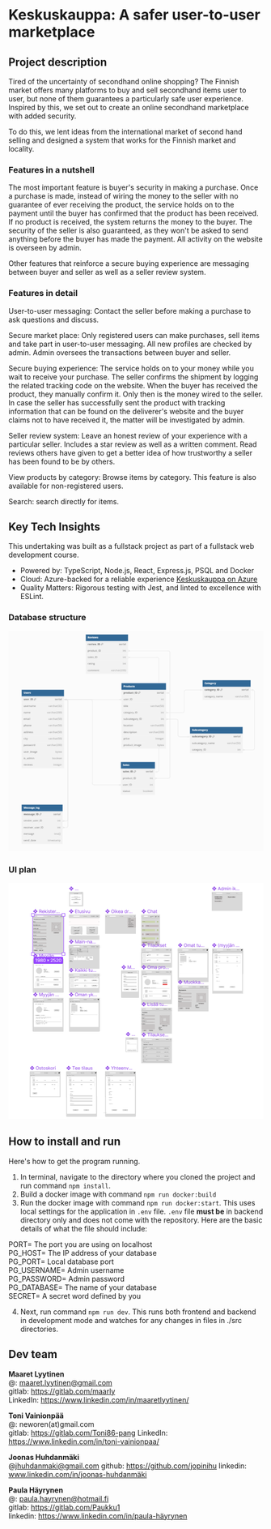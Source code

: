 # Keskuskauppa: A safer user-to-user marketplace

## Project description

Tired of the uncertainty of secondhand online shopping? The Finnish market offers many platforms to buy and sell secondhand items user to user, but none of them guarantees a particularly safe user experience. Inspired by this, we set out to create an online secondhand marketplace with added security.

To do this, we lent ideas from the international market of second hand selling and designed a system that works for the Finnish market and locality. 

### Features in a nutshell

The most important feature is buyer's security in making a purchase. Once a purchase is made, instead of wiring the money to the seller with no guarantee of ever receiving the product, the service holds on to the payment until the buyer has confirmed that the product has been received. If no product is received, the system returns the money to the buyer. The security of the seller is also guaranteed, as they won't be asked to send anything before the buyer has made the payment. All activity on the website is overseen by admin.

Other features that reinforce a secure buying experience are messaging between buyer and seller as well as a seller review system.

### Features in detail

User-to-user messaging: Contact the seller before making a purchase to ask questions and discuss.

Secure market place: Only registered users can make purchases, sell items and take part in user-to-user messaging. All new profiles are checked by admin. Admin oversees the transactions between buyer and seller. 

Secure buying experience: The service holds on to your money while you wait to receive your purchase. The seller confirms the shipment by logging the related tracking code on the website. When the buyer has received the product, they manually confirm it. Only then is the money wired to the seller. In case the seller has successfully sent the product with tracking information that can be found on the deliverer's website and the buyer claims not to have received it, the matter will be investigated by admin.

Seller review system: Leave an honest review of your experience with a particular seller. Includes a star review as well as a written comment. Read reviews others have given to get a better idea of how trustworthy a seller has been found to be by others.

View products by category: Browse items by category. This feature is also available for non-registered users.

Search: search directly for items.

## Key Tech Insights

This undertaking was built as a fullstack project as part of a fullstack web development course.

- Powered by: TypeScript, Node.js, React, Express.js, PSQL and Docker
- Cloud: Azure-backed for a reliable experience [Keskuskauppa on Azure](https://keskuskauppa-app.azurewebsites.net/)
- Quality Matters: Rigorous testing with Jest, and linted to excellence with ESLint.

### Database structure

![schema](./docs/database-structure.png)

### UI plan

![schema](./docs/UI-planning.png)

## How to install and run

Here's how to get the program running.

1. In terminal, navigate to the directory where you cloned the project and run command `npm install`. 
2. Build a docker image with command `npm run docker:build`
3. Run the docker image with command `npm run docker:start`. This uses local settings for the application in `.env` file. `.env` file **must be** in backend directory only and does not come with the repository. Here are the basic details of what the file should include:

PORT= The port you are using on localhost  
PG_HOST= The IP address of your database  
PG_PORT= Local database port  
PG_USERNAME= Admin username  
PG_PASSWORD= Admin password  
PG_DATABASE= The name of your database  
SECRET= A secret word defined by you  

4. Next, run command `npm run dev`. This runs both frontend and backend in development mode and watches for any changes in files in ./src directories.

## Dev team

**Maaret Lyytinen**  
@: maaret.lyytinen@gmail.com  
gitlab: https://gitlab.com/maarly  
LinkedIn: https://www.linkedin.com/in/maaretlyytinen/  

**Toni Vainionpää**  
@: neworen(at)gmail.com  
gitlab: https://gitlab.com/Toni86-pang
LinkedIn:  https://www.linkedin.com/in/toni-vainionpaa/

**Joonas Huhdanmäki**  
@jhuhdanmaki@gmail.com
github: https://github.com/jopinihu
linkedin: www.linkedin.com/in/joonas-huhdanmäki

**Paula Häyrynen**  
@: paula.hayrynen@hotmail.fi  
gitlab: https://gitlab.com/Paukku1  
linkedin: https://www.linkedin.com/in/paula-häyrynen  
